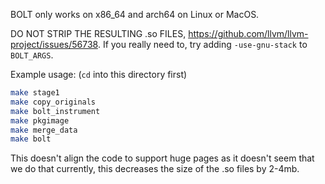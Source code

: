 BOLT only works on x86_64 and arch64 on Linux or MacOS.

DO NOT STRIP THE RESULTING .so FILES, https://github.com/llvm/llvm-project/issues/56738.
If you really need to, try adding `-use-gnu-stack` to `BOLT_ARGS`.

Example usage: (`cd` into this directory first)
```bash
make stage1
make copy_originals
make bolt_instrument
make pkgimage
make merge_data
make bolt
```

This doesn't align the code to support huge pages as it doesn't seem that we do that currently, this decreases the size of the .so files by 2-4mb.
